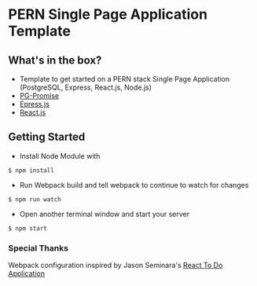 # PERN Single Page Application Template

## What's in the box?
- Template to get started on a PERN stack Single Page Application (PostgreSQL, Express, React.js, Node.js)
- [PG-Promise](https://github.com/vitaly-t/pg-promise)
- [Epress.js](https://expressjs.com/)
- [React.js](https://facebook.github.io/react/)

## Getting Started
- Install Node Module with 
```
$ npm install
```
- Run Webpack build and tell webpack to continue to watch for changes
```
$ npm run watch
```
- Open another terminal window and start your server
```
$ npm start
```

### Special Thanks
Webpack configuration inspired by Jason Seminara's [React To Do Application](https://github.com/jasonseminara/react_to-do)